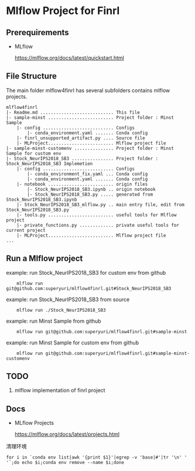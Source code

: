 # Mlflow Project for Finrl

## Prerequirements

* MLflow

    https://mlflow.org/docs/latest/quickstart.html

## File Structure
The main folder mlflow4finrl has several subfolders contains mlflow projects.



    mlflow4finrl
    |- Readme.md ............................ This file
    |- sample-minst ......................... Project folder : Minst Sample
        |- config ........................... Configs
            |- conda_environment.yaml ....... Conda config
        |- finrl_unsupported_artifact.py .... Source file
        |- MLProject......................... Mlflow project file
    |- sample-minst-customenv ............... Project folder : Minst Sample for custom env
    |- Stock_NeurIPS2018_SB3 ................ Project folder : Stock_NeurIPS2018_SB3 Implemetion
        |- config ........................... Configs
            |- conda_environment_fix.yaml ... Conda config
            |- conda_environment.yaml ....... Conda config
        |- notebook ......................... origin files
            |- Stock_NeurIPS2018_SB3.ipynb .. origin notebook
            |- Stock_NeurIPS2018_SB3.py ..... generated from Stock_NeurIPS2018_SB3.ipynb
        |- Stock_NeurIPS2018_SB3_mlflow.py .. main entry file, edit from Stock_NeurIPS2018_SB3.py
        |- tools.py ......................... useful tools for Mlflow project
        |- private_functions.py ............. private useful tools for current project
        |- MLProject......................... Mlflow project file
    ...

## Run a Mlflow project

example: run Stock_NeurIPS2018_SB3 for custom env from github

        mlflow run git@github.com:superyuri/mlflow4finrl.git#Stock_NeurIPS2018_SB3
    
example: run Stock_NeurIPS2018_SB3 from source

        mlflow run ./Stock_NeurIPS2018_SB3

example: run Minst Sample from github

        mlflow run git@github.com:superyuri/mlflow4finrl.git#sample-minst

example: run Minst Sample for custom env from github

        mlflow run git@github.com:superyuri/mlflow4finrl.git#sample-minst-customenv
        

## TODO 

1. mlflow implementation of finrl project

## Docs

* MLflow Projects

    https://mlflow.org/docs/latest/projects.html

清理环境

    for i in `conda env list|awk '{print $1}'|egrep -v 'base|#'|tr '\n' ' '`;do echo $i;conda env remove --name $i;done
